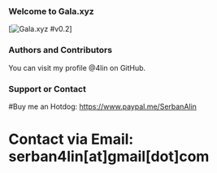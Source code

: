 ### Welcome to Gala.xyz
[![Gala.xyz #v0.2](https://github.com/4lin/Gala.xyz/releases)]

### Authors and Contributors
You can visit my profile @4lin on GitHub.
 
### Support or Contact
#Buy me an Hotdog: https://www.paypal.me/SerbanAlin
# Contact via Email: serban4lin[at]gmail[dot]com
